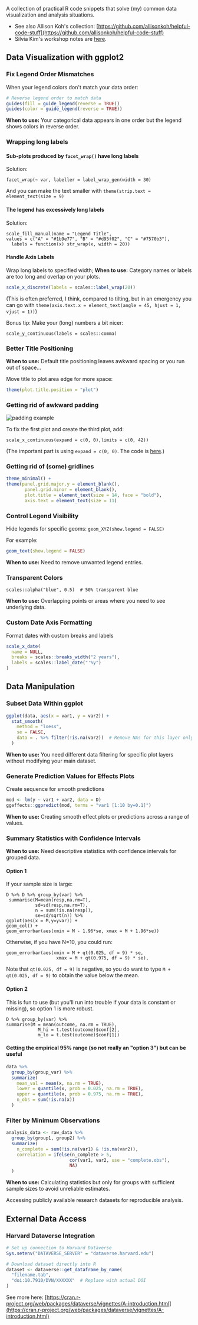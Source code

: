A collection of practical R code snippets that solve (my) common data visualization and analysis situations.

* See also Allison Koh's collection: [https://github.com/allisonkoh/helpful-code-stuff](https://github.com/allisonkoh/helpful-code-stuff)
* Silvia Kim's workshop notes are [here](https://sysilviakim.com/learningR/).

## Data Visualization with ggplot2

### Fix Legend Order Mismatches
When your legend colors don't match your data order:
```r
# Reverse legend order to match data
guides(fill = guide_legend(reverse = TRUE))
guides(color = guide_legend(reverse = TRUE))
```
**When to use:** Your categorical data appears in one order but the legend shows colors in reverse order.

### Wrapping long labels

#### Sub-plots produced by `facet_wrap()` have long labels

Solution:

`facet_wrap(~ var, labeller = label_wrap_gen(width = 30)`

And you can make the text smaller with `theme(strip.text = element_text(size = 9)`

#### The legend has excessively long labels

Solution:

```
scale_fill_manual(name = "Legend Title",
values = c("A" = "#1b9e77", "B" = "#d95f02", "C" = "#7570b3"),
  labels = function(x) str_wrap(x, width = 20))
```

#### Handle Axis Labels

Wrap long labels to specified width; **When to use:** Category names or labels are too long and overlap on your plots.

```r
scale_x_discrete(labels = scales::label_wrap(20))
```

(This is often preferred, I think, compared to tilting, but in an emergency you can go with `theme(axis.text.x = element_text(angle = 45, hjust = 1, vjust = 1))`)

Bonus tip: Make your (long) numbers a bit nicer:

`scale_y_continuous(labels = scales::comma)`

### Better Title Positioning

**When to use:** Default title positioning leaves awkward spacing or you run out of space...

Move title to plot area edge for more space:

```r
theme(plot.title.position = "plot")
```

### Getting rid of awkward padding

![padding example](fig/bar-graph-padding.png)

To fix the first plot and create the third plot, add:

`scale_x_continuous(expand = c(0, 0),limits = c(0, 42))`

(The important part is using `expand = c(0, 0)`. The code is [here](https://gist.github.com/zilinskyjan/d359158163621c4b744588ee1bc73f93).)

### Getting rid of (some) gridlines

```r
theme_minimal() +
theme(panel.grid.major.y = element_blank(),
       panel.grid.minor = element_blank(),
       plot.title = element_text(size = 14, face = "bold"),
       axis.text = element_text(size = 11)
```

### Control Legend Visibility

Hide legends for specific geoms: `geom_XYZ(show.legend = FALSE)`

For example:

```r
geom_text(show.legend = FALSE)
```

**When to use:** Need to remove unwanted legend entries.

### Transparent Colors

`scales::alpha("blue", 0.5)  # 50% transparent blue`

**When to use:** Overlapping points or areas where you need to see underlying data.

### Custom Date Axis Formatting

Format dates with custom breaks and labels

```r
scale_x_date(
  name = NULL,  
  breaks = scales::breaks_width("2 years"),
  labels = scales::label_date("'%y") 
)
```

## Data Manipulation

### Subset Data Within ggplot
```r
ggplot(data, aes(x = var1, y = var2)) +
  stat_smooth(
    method = "loess",
    se = FALSE,
    data = . %>% filter(!is.na(var2))  # Remove NAs for this layer only
  )
```
**When to use:** You need different data filtering for specific plot layers without modifying your main dataset.

### Generate Prediction Values for Effects Plots

Create sequence for smooth predictions

```r
mod <- lm(y ~ var1 + var2, data = D)
ggeffects::ggpredict(mod, terms = "var1 [1:10 by=0.1]")
```

**When to use:** Creating smooth effect plots or predictions across a range of values.

### Summary Statistics with Confidence Intervals

**When to use:** Need descriptive statistics with confidence intervals for grouped data.

#### Option 1

If your sample size is large:

```
D %>% D %>% group_by(var) %>%
 summarise(M=mean(resp,na.rm=T),
           sd=sd(resp,na.rm=T),
           n = sum(!is.na(resp)),
           se=sd/sqrt(n)) %>%
ggplot(aes(x = M,y=yvar)) +
geom_col() +
geom_errorbar(aes(xmin = M - 1.96*se, xmax = M + 1.96*se))
```

Otherwise, if you have N=10, you could run: 

```
geom_errorbar(aes(xmin = M + qt(0.025, df = 9) * se, 
                   xmax = M + qt(0.975, df = 9) * se),
```

Note that `qt(0.025, df = 9)` is negative, so you do want to type `M + qt(0.025, df = 9)` to obtain the value below the mean. 

#### Option 2

This is fun to use (but you'll run into trouble if your data is constant or missing), so option 1 is more robust.

```
D %>% group_by(var) %>%
summarise(M = mean(outcome, na.rm = TRUE),
            M_hi = t.test(outcome)$conf[2],
            m_lo = t.test(outcome)$conf[1])
```            

#### Getting the empirical 95% range (so not really an "option 3") but can be useful

```r
data %>%
  group_by(group_var) %>%
  summarize(
    mean_val = mean(x, na.rm = TRUE),
    lower = quantile(x, prob = 0.025, na.rm = TRUE),
    upper = quantile(x, prob = 0.975, na.rm = TRUE),
    n_obs = sum(!is.na(x))
  )
```

### Filter by Minimum Observations

```r
analysis_data <- raw_data %>%
  group_by(group1, group2) %>%
  summarize(
    n_complete = sum(!is.na(var1) & !is.na(var2)),
    correlation = ifelse(n_complete > 5, 
                        cor(var1, var2, use = "complete.obs"), 
                        NA)
  )

```
**When to use:** Calculating statistics but only for groups with sufficient sample sizes to avoid unreliable estimates.

Accessing publicly available research datasets for reproducible analysis.

## External Data Access

### Harvard Dataverse Integration

```r
# Set up connection to Harvard Dataverse
Sys.setenv("DATAVERSE_SERVER" = "dataverse.harvard.edu")

# Download dataset directly into R
dataset <- dataverse::get_dataframe_by_name(
  "filename.tab",
  "doi:10.7910/DVN/XXXXXX"  # Replace with actual DOI
)
```

See more here: [https://cran.r-project.org/web/packages/dataverse/vignettes/A-introduction.html](https://cran.r-project.org/web/packages/dataverse/vignettes/A-introduction.html)
